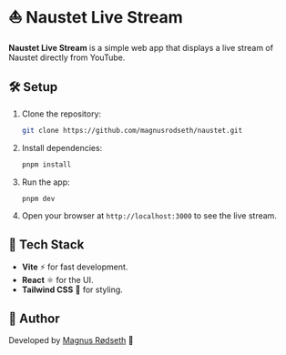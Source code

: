 # ⛵ Naustet Live Stream

**Naustet Live Stream** is a simple web app that displays a live stream of Naustet directly from YouTube.

## 🛠️ Setup

1. Clone the repository:

   ```bash
   git clone https://github.com/magnusrodseth/naustet.git
   ```

2. Install dependencies:

   ```bash
   pnpm install
   ```

3. Run the app:

   ```bash
   pnpm dev
   ```

4. Open your browser at `http://localhost:3000` to see the live stream.

## 🔧 Tech Stack

- **Vite** ⚡️ for fast development.
- **React** ⚛️ for the UI.
- **Tailwind CSS** 🌈 for styling.

## 👤 Author

Developed by [Magnus Rødseth](https://github.com/magnusrodseth) 🌟
